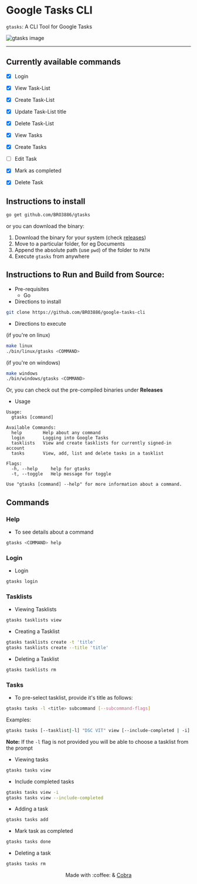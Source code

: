 # Google Tasks CLI

`gtasks`: A CLI Tool for Google Tasks

![gtasks image](docs/static/images/screenshot.png)

---

## Currently available commands

- [x] Login
- [x] View Task-List
- [x] Create Task-List
- [x] Update Task-List title
- [x] Delete Task-List
- [x] View Tasks
- [x] Create Tasks
- [ ] Edit Task
- [x] Mark as completed
- [x] Delete Task


## Instructions to install

```bash
go get github.com/BRO3886/gtasks
```
or you can download the binary: 

1. Download the binary for your system (check [releases](https://github.com/BRO3886/google-tasks-cli/releases))
2. Move to a particular folder, for eg Documents
3. Append the absolute path (use ```pwd```) of the folder to ```PATH```
4. Execute ```gtasks``` from anywhere

## Instructions to Run and Build from Source:
  - Pre-requisites
    - Go
  - Directions to install
  ```bash
  git clone https://github.com/BRO3886/google-tasks-cli
  ```
  - Directions to execute
  
  (if you're on linux)
  
  ```bash
  make linux 
  ./bin/linux/gtasks <COMMAND>
  ```

  (if you're on windows)
  
  ```bash
  make windows
  ./bin/windows/gtasks <COMMAND>
  ```

  Or, you can check out the pre-compiled binaries under **Releases**

  - Usage
```
Usage:
  gtasks [command]

Available Commands:
  help        Help about any command
  login       Logging into Google Tasks
  tasklists   View and create tasklists for currently signed-in account
  tasks       View, add, list and delete tasks in a tasklist

Flags:
  -h, --help     help for gtasks
  -t, --toggle   Help message for toggle

Use "gtasks [command] --help" for more information about a command.
```

## Commands

### Help
* To see details about a command
```bash
gtasks <COMMAND> help
```

### Login
* Login
```bash
gtasks login
```

### Tasklists
* Viewing Tasklists
```bash
gtasks tasklists view
```

* Creating a Tasklist
```bash
gtasks tasklists create -t 'title'
gtasks tasklists create --title 'title'
```

* Deleting a Tasklist
```bash
gtasks tasklists rm
```

### Tasks
* To pre-select tasklist, provide it's title as follows:
```bash
gtasks tasks -l <title> subcommand [--subcommand-flags]
```
Examples:
```bash
gtasks tasks [--tasklist|-l] "DSC VIT" view [--include-completed | -i]
```
**Note:** If the `-l` flag is not provided you will be able to choose a tasklist from the prompt

* Viewing tasks
```bash
gtasks tasks view
```

* Include completed tasks
```bash
gtasks tasks view -i
gtasks tasks view --include-completed
```

* Adding a task
```bash
gtasks tasks add
```

* Mark task as completed
```bash
gtasks tasks done
```

* Deleting a task
```bash
gtasks tasks rm
```

<div align="center">
Made with :coffee: & <a href="https://cobra.dev">Cobra</a>
</div>
